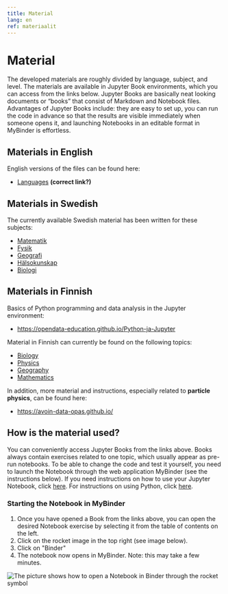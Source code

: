 ```yaml
---
title: Material
lang: en
ref: materiaalit
---
```


# Material

The developed materials are roughly divided by language, subject, and level. The materials are available in Jupyter Book environments, which you can access from the links below. Jupyter Books are basically neat looking documents or “books” that consist of Markdown and Notebook files. Advantages of Jupyter Books include: they are easy to set up, you can run the code in advance so that the results are visible immediately when someone opens it, and launching Notebooks in an editable format in MyBinder is effortless.

## Materials in English

English versions of the files can be found here:
- <a href="https://opendata-education.github.io/Languages" target="_blank">Languages</a> **(correct link?)**

## Materials in Swedish

The currently available Swedish material has been written for these subjects:
- <a href="https://opendata-education.github.io/se_Matematik/intro.html" target="_blank">Matematik</a>
- <a href="https://opendata-education.github.io/se_Fysik/intro.html" target="_blank">Fysik</a>
- <a href="https://opendata-education.github.io/se_Geografi/intro.html" target="_blank">Geografi</a>
- <a href="https://opendata-education.github.io/se_Halsokunskap/intro.html" target="_blank">Hälsokunskap</a>
- <a href="https://opendata-education.github.io/se_Biologi/intro.html" target="_blank">Biologi</a>


## Materials in Finnish

Basics of Python programming and data analysis in the Jupyter environment:
- <a href="https://opendata-education.github.io/Python-ja-Jupyter" target="_blank">https://opendata-education.github.io/Python-ja-Jupyter</a>

Material in Finnish can currently be found on the following topics:
- <a href="https://opendata-education.github.io/Biologia" target="_blank">Biology</a>
- <a href="https://opendata-education.github.io/Fysiikka" target="_blank">Physics</a>
- <a href="https://opendata-education.github.io/Maantiede" target="_blank">Geography</a>
- <a href="https://opendata-education.github.io/Matematiikka" target="_blank">Mathematics</a>

In addition, more material and instructions, especially related to **particle physics**, can be found here:
- <a href="https://avoin-data-opas.github.io/" target="_blank">https://avoin-data-opas.github.io/</a>



## How is the material used?

You can conveniently access Jupyter Books from the links above. Books always contain exercises related to one topic, which usually appear as pre-run notebooks. To be able to change the code and test it yourself, you need to launch the Notebook through the web application MyBinder (see the instructions below).
If you need instructions on how to use your Jupyter Notebook, click [here](/en/jupyter/jupyter-aloitus.html).
For instructions on using Python, click [here](/en/jupyter/python.html).


### Starting the Notebook in MyBinder

1. Once you have opened a Book from the links above, you can open the desired Notebook exercise by selecting it from the table of contents on the left.
2. Click on the rocket image in the top right (see image below).
3. Click on "Binder"
4. The notebook now opens in MyBinder. Note: this may take a few minutes.


![The picture shows how to open a Notebook in Binder through the rocket symbol](/assets/img/binder-launch-english.png)
